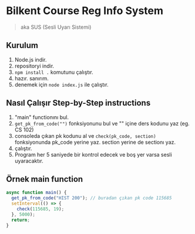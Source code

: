 # Bilkent Course Reg Info System

> aka SUS (Sesli Uyarı Sistemi)

## Kurulum

1. Node.js indir.
2. repositoryi indir.
3. `npm install .` komutunu çalıştır.
4. hazır. sanırım.
5. denemek için `node index.js` ile çalıştır.

## Nasıl Çalışır Step-by-Step instructions

1. "main" functionını bul.
2. `get_pk_from_code("")` fonksiyonunu bul ve "" içine ders kodunu yaz (eg. CS 102)
3. consoleda çıkan pk kodunu al ve `check(pk_code, section)` fonksiyonunda pk_code yerine yaz. section yerine de sectionı yaz.
4. çalıştır.
5. Program her 5 saniyede bir kontrol edecek ve boş yer varsa sesli uyaracaktır.

## Örnek main function

```js
async function main() {
  get_pk_from_code("HIST 200"); // buradan çıkan pk code 115685
  setInterval(() => {
    check(115685, 19);
  }, 5000);
  return;
}
```
